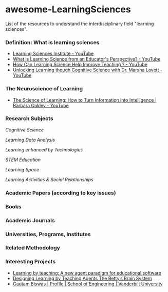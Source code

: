 # awesome-LearningSciences
List of the resources to understand the interdisciplinary field "learning sciences". 

### Definition: What is learning sciences
* [Learning Sciences Institute - YouTube](https://www.youtube.com/watch?v=JPeysRl8m0U)
* [What is Learning Science from an Educator's Perspective? - YouTube](https://www.youtube.com/watch?v=YFAFnbfKnRU)
* [How Can Learning Science Help Improve Teaching ? - YouTube](https://www.youtube.com/watch?v=2irinfivjfY)
* [Unlocking Learning though Cognitive Science with Dr. Marsha Lovett - YouTube](https://www.youtube.com/watch?v=pJbIXGRQ7VE)

### The Neuroscience of Learning
* [The Science of Learning: How to Turn Information into Intelligence | Barbara Oakley - YouTube](https://www.youtube.com/watch?v=1FvYJhpNvHY)
### Research Subjects
_Cognitive Science_

_Learning Data Analysis_

_Learning enhanced by Technologies_

_STEM Education_ 

_Learning Space_

_Learning Activities & Social Relationships_


### Academic Papers (according to key issues)

### Books

### Academic Journals

### Universities, Programs, Institutes

### Related Methodology


### Interesting Projects

* [Learning by teaching: A new agent paradigm for educational software](http://www.compassproject.net/sadhana/Teaching/readings/Biswasaai-journal2005.pdf)
* [Designing Learning by Teaching Agents The Betty’s Brain System](http://citeseerx.ist.psu.edu/viewdoc/download?doi=10.1.1.606.8020&rep=rep1&type=pdf)
* [Gautam Biswas | Profile | School of Engineering | Vanderbilt University](https://engineering.vanderbilt.edu/bio/gautam-biswas)
